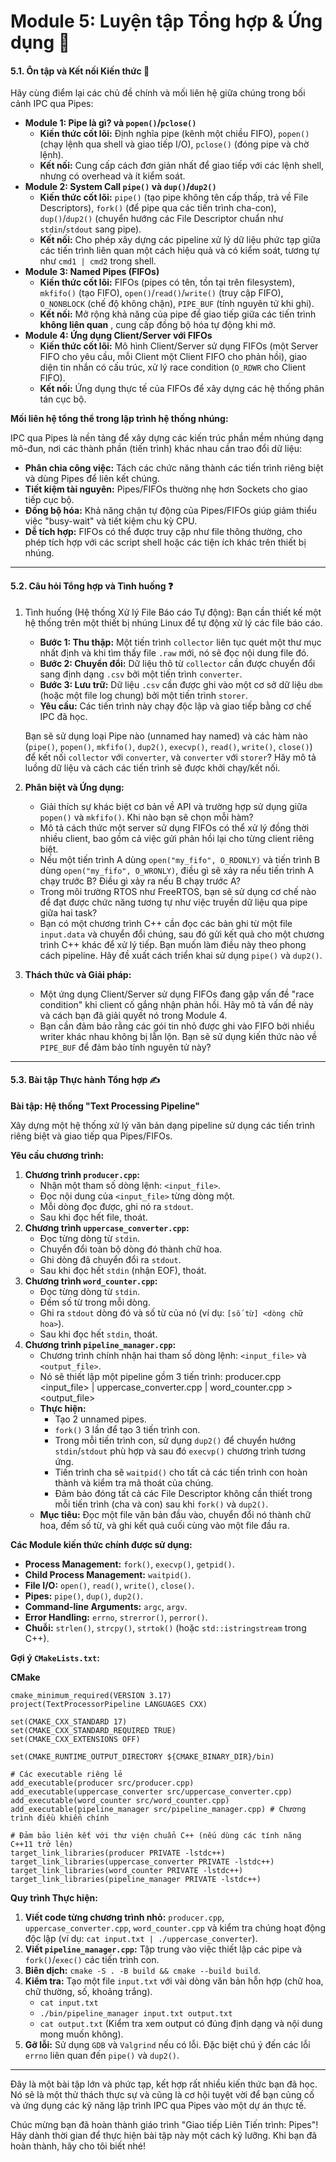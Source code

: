 # **Module 5: Luyện tập Tổng hợp & Ứng dụng 🧩**

#### **5.1. Ôn tập và Kết nối Kiến thức 🔗**

Hãy cùng điểm lại các chủ đề chính và mối liên hệ giữa chúng trong bối cảnh IPC qua Pipes:

* **Module 1: Pipe là gì? và `popen()`/`pclose()`**
  * **Kiến thức cốt lõi:** Định nghĩa pipe (kênh một chiều FIFO), `popen()` (chạy lệnh qua shell và giao tiếp I/O), `pclose()` (đóng pipe và chờ lệnh).
  * **Kết nối:** Cung cấp cách đơn giản nhất để giao tiếp với các lệnh shell, nhưng có overhead và ít kiểm soát.
* **Module 2: System Call `pipe()` và `dup()`/`dup2()`**
  * **Kiến thức cốt lõi:** `pipe()` (tạo pipe không tên cấp thấp, trả về File Descriptors), `fork()` (để pipe qua các tiến trình cha-con), `dup()`/`dup2()` (chuyển hướng các File Descriptor chuẩn như `stdin`/`stdout` sang pipe).
  * **Kết nối:** Cho phép xây dựng các pipeline xử lý dữ liệu phức tạp giữa các tiến trình liên quan một cách hiệu quả và có kiểm soát, tương tự như `cmd1 | cmd2` trong shell.
* **Module 3: Named Pipes (FIFOs)**
  * **Kiến thức cốt lõi:** FIFOs (pipes có tên, tồn tại trên filesystem), `mkfifo()` (tạo FIFO), `open()`/`read()`/`write()` (truy cập FIFO), `O_NONBLOCK` (chế độ không chặn), `PIPE_BUF` (tính nguyên tử khi ghi).
  * **Kết nối:** Mở rộng khả năng của pipe để giao tiếp giữa các tiến trình  **không liên quan** , cung cấp đồng bộ hóa tự động khi mở.
* **Module 4: Ứng dụng Client/Server với FIFOs**
  * **Kiến thức cốt lõi:** Mô hình Client/Server sử dụng FIFOs (một Server FIFO cho yêu cầu, mỗi Client một Client FIFO cho phản hồi), giao diện tin nhắn có cấu trúc, xử lý race condition (`O_RDWR` cho Client FIFO).
  * **Kết nối:** Ứng dụng thực tế của FIFOs để xây dựng các hệ thống phân tán cục bộ.

**Mối liên hệ tổng thể trong lập trình hệ thống nhúng:**

IPC qua Pipes là nền tảng để xây dựng các kiến trúc phần mềm nhúng dạng mô-đun, nơi các thành phần (tiến trình) khác nhau cần trao đổi dữ liệu:

* **Phân chia công việc:** Tách các chức năng thành các tiến trình riêng biệt và dùng Pipes để liên kết chúng.
* **Tiết kiệm tài nguyên:** Pipes/FIFOs thường nhẹ hơn Sockets cho giao tiếp cục bộ.
* **Đồng bộ hóa:** Khả năng chặn tự động của Pipes/FIFOs giúp giảm thiểu việc "busy-wait" và tiết kiệm chu kỳ CPU.
* **Dễ tích hợp:** FIFOs có thể được truy cập như file thông thường, cho phép tích hợp với các script shell hoặc các tiện ích khác trên thiết bị nhúng.

---

#### **5.2. Câu hỏi Tổng hợp và Tình huống ❓**

1. Tình huống (Hệ thống Xử lý File Báo cáo Tự động):
   Bạn cần thiết kế một hệ thống trên một thiết bị nhúng Linux để tự động xử lý các file báo cáo.

   * **Bước 1: Thu thập:** Một tiến trình `collector` liên tục quét một thư mục nhất định và khi tìm thấy file `.raw` mới, nó sẽ đọc nội dung file đó.
   * **Bước 2: Chuyển đổi:** Dữ liệu thô từ `collector` cần được chuyển đổi sang định dạng `.csv` bởi một tiến trình `converter`.
   * **Bước 3: Lưu trữ:** Dữ liệu `.csv` cần được ghi vào một cơ sở dữ liệu `dbm` (hoặc một file log chung) bởi một tiến trình `storer`.
   * **Yêu cầu:** Các tiến trình này chạy độc lập và giao tiếp bằng cơ chế IPC đã học.

   Bạn sẽ sử dụng loại Pipe nào (unnamed hay named) và các hàm nào (`pipe()`, `popen()`, `mkfifo()`, `dup2()`, `execvp()`, `read()`, `write()`, `close()`) để kết nối `collector` với `converter`, và `converter` với `storer`? Hãy mô tả luồng dữ liệu và cách các tiến trình sẽ được khởi chạy/kết nối.
2. **Phân biệt và Ứng dụng:**

   * Giải thích sự khác biệt cơ bản về API và trường hợp sử dụng giữa `popen()` và `mkfifo()`. Khi nào bạn sẽ chọn mỗi hàm?
   * Mô tả cách thức một server sử dụng FIFOs có thể xử lý đồng thời nhiều client, bao gồm cả việc gửi phản hồi lại cho từng client riêng biệt.
   * Nếu một tiến trình A dùng `open("my_fifo", O_RDONLY)` và tiến trình B dùng `open("my_fifo", O_WRONLY)`, điều gì sẽ xảy ra nếu tiến trình A chạy trước B? Điều gì xảy ra nếu B chạy trước A?
   * Trong môi trường RTOS như FreeRTOS, bạn sẽ sử dụng cơ chế nào để đạt được chức năng tương tự như việc truyền dữ liệu qua pipe giữa hai task?
   * Bạn có một chương trình C++ cần đọc các bản ghi từ một file `input.data` và chuyển đổi chúng, sau đó gửi kết quả cho một chương trình C++ khác để xử lý tiếp. Bạn muốn làm điều này theo phong cách pipeline. Hãy đề xuất cách triển khai sử dụng `pipe()` và `dup2()`.
3. **Thách thức và Giải pháp:**

   * Một ứng dụng Client/Server sử dụng FIFOs đang gặp vấn đề "race condition" khi client cố gắng nhận phản hồi. Hãy mô tả vấn đề này và cách bạn đã giải quyết nó trong Module 4.
   * Bạn cần đảm bảo rằng các gói tin nhỏ được ghi vào FIFO bởi nhiều writer khác nhau không bị lẫn lộn. Bạn sẽ sử dụng kiến thức nào về `PIPE_BUF` để đảm bảo tính nguyên tử này?

---

#### **5.3. Bài tập Thực hành Tổng hợp ✍️**

**Bài tập: Hệ thống "Text Processing Pipeline"**

Xây dựng một hệ thống xử lý văn bản dạng pipeline sử dụng các tiến trình riêng biệt và giao tiếp qua Pipes/FIFOs.

**Yêu cầu chương trình:**

1. **Chương trình `producer.cpp`:**
   * Nhận một tham số dòng lệnh: `<input_file>`.
   * Đọc nội dung của `<input_file>` từng dòng một.
   * Mỗi dòng đọc được, ghi nó ra `stdout`.
   * Sau khi đọc hết file, thoát.
2. **Chương trình `uppercase_converter.cpp`:**
   * Đọc từng dòng từ `stdin`.
   * Chuyển đổi toàn bộ dòng đó thành chữ hoa.
   * Ghi dòng đã chuyển đổi ra `stdout`.
   * Sau khi đọc hết `stdin` (nhận EOF), thoát.
3. **Chương trình `word_counter.cpp`:**
   * Đọc từng dòng từ `stdin`.
   * Đếm số từ trong mỗi dòng.
   * Ghi ra `stdout` dòng đó và số từ của nó (ví dụ: `[số từ] <dòng chữ hoa>`).
   * Sau khi đọc hết `stdin`, thoát.
4. **Chương trình `pipeline_manager.cpp`:**
   * Chương trình chính nhận hai tham số dòng lệnh: `<input_file>` và `<output_file>`.
   * Nó sẽ thiết lập một pipeline gồm 3 tiến trình:
     producer.cpp <input_file> | uppercase_converter.cpp | word_counter.cpp > <output_file>
   * **Thực hiện:**
     * Tạo 2 unnamed pipes.
     * `fork()` 3 lần để tạo 3 tiến trình con.
     * Trong mỗi tiến trình con, sử dụng `dup2()` để chuyển hướng `stdin`/`stdout` phù hợp và sau đó `execvp()` chương trình tương ứng.
     * Tiến trình cha sẽ `waitpid()` cho tất cả các tiến trình con hoàn thành và kiểm tra mã thoát của chúng.
     * Đảm bảo đóng tất cả các File Descriptor không cần thiết trong mỗi tiến trình (cha và con) sau khi `fork()` và `dup2()`.
   * **Mục tiêu:** Đọc một file văn bản đầu vào, chuyển đổi nó thành chữ hoa, đếm số từ, và ghi kết quả cuối cùng vào một file đầu ra.

**Các Module kiến thức chính được sử dụng:**

* **Process Management:** `fork()`, `execvp()`, `getpid()`.
* **Child Process Management:** `waitpid()`.
* **File I/O:** `open()`, `read()`, `write()`, `close()`.
* **Pipes:** `pipe()`, `dup()`, `dup2()`.
* **Command-line Arguments:** `argc`, `argv`.
* **Error Handling:** `errno`, `strerror()`, `perror()`.
* **Chuỗi:** `strlen()`, `strcpy()`, `strtok()` (hoặc `std::istringstream` trong C++).

**Gợi ý `CMakeLists.txt`:**

**CMake**

```
cmake_minimum_required(VERSION 3.17)
project(TextProcessorPipeline LANGUAGES CXX)

set(CMAKE_CXX_STANDARD 17)
set(CMAKE_CXX_STANDARD_REQUIRED TRUE)
set(CMAKE_CXX_EXTENSIONS OFF)

set(CMAKE_RUNTIME_OUTPUT_DIRECTORY ${CMAKE_BINARY_DIR}/bin)

# Các executable riêng lẻ
add_executable(producer src/producer.cpp)
add_executable(uppercase_converter src/uppercase_converter.cpp)
add_executable(word_counter src/word_counter.cpp)
add_executable(pipeline_manager src/pipeline_manager.cpp) # Chương trình điều khiển chính

# Đảm bảo liên kết với thư viện chuẩn C++ (nếu dùng các tính năng C++11 trở lên)
target_link_libraries(producer PRIVATE -lstdc++)
target_link_libraries(uppercase_converter PRIVATE -lstdc++)
target_link_libraries(word_counter PRIVATE -lstdc++)
target_link_libraries(pipeline_manager PRIVATE -lstdc++)
```

**Quy trình Thực hiện:**

1. **Viết code từng chương trình nhỏ:** `producer.cpp`, `uppercase_converter.cpp`, `word_counter.cpp` và kiểm tra chúng hoạt động độc lập (ví dụ: `cat input.txt | ./uppercase_converter`).
2. **Viết `pipeline_manager.cpp`:** Tập trung vào việc thiết lập các pipe và `fork()`/`exec()` các tiến trình con.
3. **Biên dịch:** `cmake -S . -B build && cmake --build build`.
4. **Kiểm tra:** Tạo một file `input.txt` với vài dòng văn bản hỗn hợp (chữ hoa, chữ thường, số, khoảng trắng).
   * `cat input.txt`
   * `./bin/pipeline_manager input.txt output.txt`
   * `cat output.txt` (Kiểm tra xem output có đúng định dạng và nội dung mong muốn không).
5. **Gỡ lỗi:** Sử dụng `GDB` và `Valgrind` nếu có lỗi. Đặc biệt chú ý đến các lỗi `errno` liên quan đến `pipe()` và `dup2()`.

---

Đây là một bài tập lớn và phức tạp, kết hợp rất nhiều kiến thức bạn đã học. Nó sẽ là một thử thách thực sự và cũng là cơ hội tuyệt vời để bạn củng cố và ứng dụng các kỹ năng lập trình IPC qua Pipes vào một dự án thực tế.

Chúc mừng bạn đã hoàn thành giáo trình "Giao tiếp Liên Tiến trình: Pipes"! Hãy dành thời gian để thực hiện bài tập này một cách kỹ lưỡng. Khi bạn đã hoàn thành, hãy cho tôi biết nhé!
